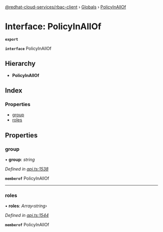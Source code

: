 [@redhat-cloud-services/rbac-client](../README.md) › [Globals](../globals.md) › [PolicyInAllOf](policyinallof.md)

# Interface: PolicyInAllOf

**`export`** 

**`interface`** PolicyInAllOf

## Hierarchy

* **PolicyInAllOf**

## Index

### Properties

* [group](policyinallof.md#group)
* [roles](policyinallof.md#roles)

## Properties

###  group

• **group**: *string*

*Defined in [api.ts:1538](https://github.com/RedHatInsights/javascript-clients/blob/master/packages/rbac/api.ts#L1538)*

**`memberof`** PolicyInAllOf

___

###  roles

• **roles**: *Array‹string›*

*Defined in [api.ts:1544](https://github.com/RedHatInsights/javascript-clients/blob/master/packages/rbac/api.ts#L1544)*

**`memberof`** PolicyInAllOf
